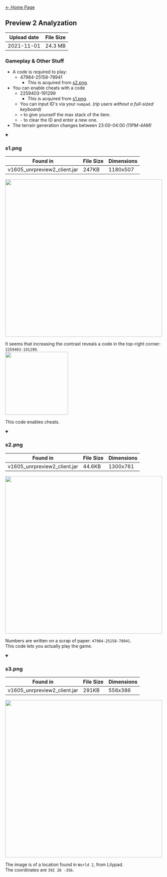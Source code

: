 [← Home Page](../README.md#5-game-content)

## Preview 2 Analyzation
| Upload date  | File Size |
| -----------  | --------- |
| 2021-11-01   | 24.3 MB   |

### Gameplay & Other Stuff
* A code is required to play:
  * 47984-25158-78941
    * This is acquired from [s2.png](#s2.png).
* You can enable cheats with a code
  * 2259403-191299
    * This is acquired from [s1.png](#s1.png).
  * You can input ID's via your `numpad`. *(rip users without a full-sized keyboard)*
  * `+` to give yourself the max stack of the item.
  * `-` to clear the ID and enter a new one.
* The terrain generation changes between 23:00-04:00 *(11PM-4AM)*

<details open><summary>

### s1.png

| Found in                      | File Size | Dimensions   |
| ----------------------------  | --------- | ------------ |
| v1605_unrpreview2_client.jar  | 247KB     | 1180x507     |
</summary>
<img src="https://lh6.googleusercontent.com/OKV1-aTm5Drp9TTxFGQp84BpX1u6HBIjpj2FRP_K492CtWu3qloxrf-2p5qyctG10cVT5AltwXQpYe8RzqYoyJr57t7CMpxir4yp5WwoOKxnXyrrMNa492G6qkP1OJnWRRFeHI2i_ckzjbFlIEbhiA" width="500"/>
<summary>

It seems that increasing the contrast reveals a code in the top-right corner: `2259403-191299`.  
<img src="https://lh3.googleusercontent.com/CeHs0RZsT_om4qmD2-d085JH4SYbkmZAr9tlcVnwAaRv1w1zrGJqy-3nJsZNhfAZvdbf0L-CBpfcThTjL-REcg_AKzKlBCrDQWoOmhbQeXooyQW_x-VB7UTENz8o0_p85BmUXqGutPT1Fc27pUMZRg" width="200">

This code enables cheats.

</details>

<details open><summary>

### s2.png

| Found in                      | File Size | Dimensions   |
| ----------------------------  | --------- | ------------ |
| v1605_unrpreview2_client.jar  | 44.6KB    | 1300x761     |
</summary>
<img src="https://lh3.googleusercontent.com/Q_RR6uF_46YrboBtKOeBRYk_vXc2hVjmbcYk5JHmnZezOkJ2XED2t-GwEhm_pjxv08TCjV22yxk5vpvB0ovNbaPzQUz6LrZymA8p5UThYJhxEPG1wcxLuCyGTdYuWNDh8JLvDGv6TQEwrNYq7bTb2w" width="500"/>
<summary>

Numbers are written on a scrap of paper: `47984-25158-78941`.  
This code lets you actually play the game.

</details>

<details open><summary>

### s3.png

| Found in                      | File Size | Dimensions   |
| ----------------------------  | --------- | ------------ |
| v1605_unrpreview2_client.jar  | 291KB     | 556x386      |
</summary>
<img src="https://lh3.googleusercontent.com/f9IkPJg7d43LMv3qGS32KFw5pSAXZDV8MA-4q8PlKYuuebQzmgTp-v-zeCend3Kwd3U95z1sWoP1KCeUYtsynSd-IXnu-1pYkXeWwoyvP-rfttkfnVhFxq0zQK6tgWjJe9Pfr7ewsG99GgaEQdKcbQ" width="500"/>
<summary>

The image is of a location found in `World 2`, from Lilypad.  
The coordinates are `392 28 -356`.

</details>
